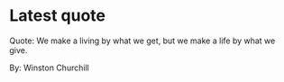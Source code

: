 # Latest quote 

Quote: We make a living by what we get, but we make a life by what we give. 

By: Winston Churchill